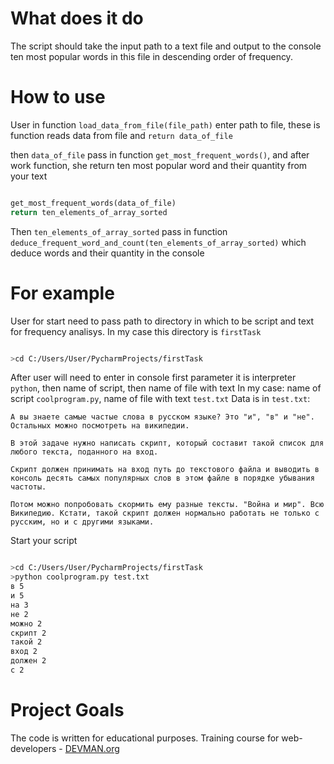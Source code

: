# What does it do
The script should take the input path to a text file and output to the console ten most popular words in this file in descending order of frequency.

# How to use 
User in function `load_data_from_file(file_path)` enter path to file, these is function reads data from file and `return data_of_file`

then `data_of_file`  pass in function `get_most_frequent_words()`, and after work function, she return ten most popular word  and  their quantity from your text

```python 

get_most_frequent_words(data_of_file)
return ten_elements_of_array_sorted

```
Then `ten_elements_of_array_sorted` pass in function `deduce_frequent_word_and_count(ten_elements_of_array_sorted)`  which deduce words and their quantity in the console 

# For example
User for start need to pass path to directory in which to be script and text for frequency analisys.
In my case this directory is `firstTask`

```bash

>cd C:/Users/User/PycharmProjects/firstTask

```

After user will need to enter in console first parameter it is interpreter `python`, then name of script, then name of file with text 
In my case: name of script `coolprogram.py`, name of file with text `test.txt`
Data is in `test.txt`:
```
А вы знаете самые частые слова в русском языке? Это "и", "в" и "не". Остальных можно посмотреть на википедии.

В этой задаче нужно написать скрипт, который составит такой список для любого текста, поданного на вход.

Скрипт должен принимать на вход путь до текстового файла и выводить в консоль десять самых популярных слов в этом файле в порядке убывания частоты.

Потом можно попробовать скормить ему разные тексты. "Война и мир". Всю Википедию. Кстати, такой скрипт должен нормально работать не только с русским, но и с другими языками.

```
Start your script

```bash

>cd C:/Users/User/PycharmProjects/firstTask
>python coolprogram.py test.txt
в 5
и 5
на 3
не 2
можно 2
скрипт 2
такой 2
вход 2
должен 2
с 2

```

# Project Goals

The code is written for educational purposes. Training course for web-developers - [DEVMAN.org](https://devman.org)
